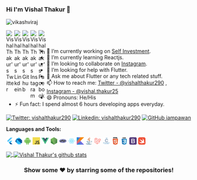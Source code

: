 ### Hi I'm Vishal Thakur 👋

<!--
**VishalThakur290/vishalthakur290** is a ✨ _special_ ✨ repository because its `README.md` (this file) appears on your GitHub profile.

Here are some ideas to get you started:

- 🔭 I’m currently working on ...
- 🌱 I’m currently learning ...
- 👯 I’m looking to collaborate on ...
- 🤔 I’m looking for help with ...
- 💬 Ask me about ...
- 📫 How to reach me: ...
- 😄 Pronouns: ...
- ⚡ Fun fact: ...
-->


<p align="left"> <img src="https://komarev.com/ghpvc/?username=vikashviraj&label=Views&color=blue&style=plastic" alt="vikashviraj" /> </p>

<a href="https://twitter.com/vishalthakur290">
  <img align="left" alt="Vishal Thakur's Twitter" width="22px" src="https://cdn.jsdelivr.net/npm/simple-icons@v3/icons/twitter.svg" />
</a>
<a href="https://linkedin.com/in/vishalthakur290">
  <img align="left" alt="Vishal Thakur's Linkdein" width="22px" src="https://cdn.jsdelivr.net/npm/simple-icons@v3/icons/linkedin.svg" />
</a>
<a href="https://github.com/vishalthakur290">
  <img align="left" alt="Vishal Thakur's Github" width="22px" src="https://cdn.jsdelivr.net/npm/simple-icons@v3/icons/github.svg" />
</a>
<a href="https://instagram.com/vishal.thakur25/">
  <img align="left" alt="Vishal Thakur's Instagram" width="22px" src="https://cdn.jsdelivr.net/npm/simple-icons@v3/icons/instagram.svg" />
</a>
<a href="https://www.facebook.com/vishalthakur25/">
  <img align="left" alt="Vishal Thakur's Facebook" width="22px" src="https://cdn.jsdelivr.net/npm/simple-icons@v3/icons/facebook.svg" />
</a>

<br/>
<br/>



- 🔭 I’m currently working on [Self Investment](https://amarpali.co.in).
- 🌱 I’m currently learning Reactjs.
- 👯 I’m looking to collaborate on [Instagram](https://instagram.com/vishal.thakur25).
- 🤔 I’m looking for help with Flutter.
- 💬 Ask me about Flutter or any tech related stuff.
- 📫 How to reach me: [Twitter - @vishalthakur290](https://twitter.com/vishalthakur290) , [Instagram - @vishal.thakur25](https://instagram.com/vishal.thakur25)
- 😄 Pronouns: He/His
- ⚡ Fun fact: I spend almost 6 hours developing apps everyday.

[![Twitter: vishalthakur290](https://img.shields.io/twitter/follow/vishalthakur290?style=social)](https://twitter.com/vishalthakur290)
[![Linkedin: vishalthakur290](https://img.shields.io/badge/-vishalthakur290-blue?style=flat-square&logo=Linkedin&logoColor=white&link=https://www.linkedin.com/in/vishalthakur290/)](https://www.linkedin.com/in/vishalthakur290/)
[![GitHub iampawan](https://img.shields.io/github/followers/vishalthakur290?label=follow&style=social)](https://github.com/vishalthakur290)


**Languages and Tools:**  

<code><img height="20" src="https://raw.githubusercontent.com/github/explore/80688e429a7d4ef2fca1e82350fe8e3517d3494d/topics/flutter/flutter.png"></code>
<code><img height="20" src="https://raw.githubusercontent.com/github/explore/80688e429a7d4ef2fca1e82350fe8e3517d3494d/topics/dart/dart.png"></code>
<code><img height="20" src="https://raw.githubusercontent.com/github/explore/80688e429a7d4ef2fca1e82350fe8e3517d3494d/topics/android/android.png"></code>
<code><img height="20" src="https://raw.githubusercontent.com/github/explore/80688e429a7d4ef2fca1e82350fe8e3517d3494d/topics/javascript/javascript.png"></code>
<code><img height="20" src="https://raw.githubusercontent.com/github/explore/80688e429a7d4ef2fca1e82350fe8e3517d3494d/topics/vue/vue.png"></code>
<code><img height="20" src="https://raw.githubusercontent.com/github/explore/80688e429a7d4ef2fca1e82350fe8e3517d3494d/topics/nodejs/nodejs.png"></code>
<code><img height="20" src="https://raw.githubusercontent.com/github/explore/80688e429a7d4ef2fca1e82350fe8e3517d3494d/topics/php/php.png"></code>
<code><img height="20" src="https://raw.githubusercontent.com/github/explore/80688e429a7d4ef2fca1e82350fe8e3517d3494d/topics/react/react.png"></code>
<code><img height="20" src="https://raw.githubusercontent.com/github/explore/80688e429a7d4ef2fca1e82350fe8e3517d3494d/topics/kotlin/kotlin.png"></code>
<code><img height="20" src="https://raw.githubusercontent.com/github/explore/80688e429a7d4ef2fca1e82350fe8e3517d3494d/topics/java/java.png"></code>
<code><img height="20" src="https://raw.githubusercontent.com/github/explore/80688e429a7d4ef2fca1e82350fe8e3517d3494d/topics/laravel/laravel.png"></code>
<code><img height="20" src="https://raw.githubusercontent.com/github/explore/80688e429a7d4ef2fca1e82350fe8e3517d3494d/topics/c/c.png"></code>
<code><img height="20" src="https://raw.githubusercontent.com/github/explore/80688e429a7d4ef2fca1e82350fe8e3517d3494d/topics/html/html.png"></code>
<code><img height="20" src="https://raw.githubusercontent.com/github/explore/80688e429a7d4ef2fca1e82350fe8e3517d3494d/topics/css/css.png"></code>
<code><img height="20" src="https://raw.githubusercontent.com/github/explore/80688e429a7d4ef2fca1e82350fe8e3517d3494d/topics/bootstrap/bootstrap.png"></code>
<code><img height="20" src="https://raw.githubusercontent.com/github/explore/80688e429a7d4ef2fca1e82350fe8e3517d3494d/topics/swift/swift.png"></code>  

<a href="https://github.com/vishalthakur290">
  <img align="center" src="https://github-readme-stats.vercel.app/api/top-langs/?username=vishalthakur290&theme=dark&hide_langs_below=1" />
</a>
<a href="https://github.com/vishalthakur290">
 <img align="center" src="https://github-readme-stats.vercel.app/api?username=vishalthakur290&show_icons=true&theme=dark&line_height=27" alt="Vishal Thakur's github stats"/>
</a>

<div align="center">

### Show some ❤️ by starring some of the repositories!

</div>
